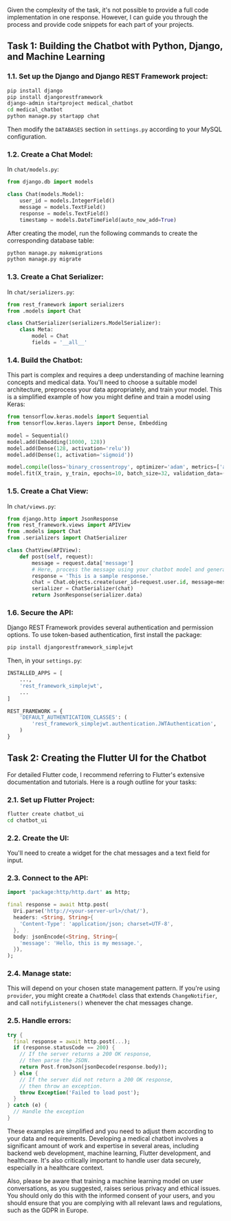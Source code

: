 Given the complexity of the task, it's not possible to provide a full code implementation in one response. However, I can guide you through the process and provide code snippets for each part of your projects.

## Task 1: Building the Chatbot with Python, Django, and Machine Learning

### 1.1. Set up the Django and Django REST Framework project:

```sh
pip install django
pip install djangorestframework
django-admin startproject medical_chatbot
cd medical_chatbot
python manage.py startapp chat
```
Then modify the `DATABASES` section in `settings.py` according to your MySQL configuration.

### 1.2. Create a Chat Model:

In `chat/models.py`:

```python
from django.db import models

class Chat(models.Model):
    user_id = models.IntegerField()
    message = models.TextField()
    response = models.TextField()
    timestamp = models.DateTimeField(auto_now_add=True)
```

After creating the model, run the following commands to create the corresponding database table:

```sh
python manage.py makemigrations
python manage.py migrate
```

### 1.3. Create a Chat Serializer:

In `chat/serializers.py`:

```python
from rest_framework import serializers
from .models import Chat

class ChatSerializer(serializers.ModelSerializer):
    class Meta:
        model = Chat
        fields = '__all__'
```

### 1.4. Build the Chatbot:

This part is complex and requires a deep understanding of machine learning concepts and medical data. You'll need to choose a suitable model architecture, preprocess your data appropriately, and train your model. This is a simplified example of how you might define and train a model using Keras:

```python
from tensorflow.keras.models import Sequential
from tensorflow.keras.layers import Dense, Embedding

model = Sequential()
model.add(Embedding(10000, 128))
model.add(Dense(128, activation='relu'))
model.add(Dense(1, activation='sigmoid'))

model.compile(loss='binary_crossentropy', optimizer='adam', metrics=['accuracy'])
model.fit(X_train, y_train, epochs=10, batch_size=32, validation_data=(X_test, y_test))
```

### 1.5. Create a Chat View:

In `chat/views.py`:

```python
from django.http import JsonResponse
from rest_framework.views import APIView
from .models import Chat
from .serializers import ChatSerializer

class ChatView(APIView):
    def post(self, request):
        message = request.data['message']
        # Here, process the message using your chatbot model and generate a response
        response = 'This is a sample response.'
        chat = Chat.objects.create(user_id=request.user.id, message=message, response=response)
        serializer = ChatSerializer(chat)
        return JsonResponse(serializer.data)
```

### 1.6. Secure the API:

Django REST Framework provides several authentication and permission options. To use token-based authentication, first install the package:

```sh
pip install djangorestframework_simplejwt
```

Then, in your `settings.py`:

```python
INSTALLED_APPS = [
    ...,
    'rest_framework_simplejwt',
    ...
]

REST_FRAMEWORK = {
    'DEFAULT_AUTHENTICATION_CLASSES': (
        'rest_framework_simplejwt.authentication.JWTAuthentication',
    )
}
```

## Task 2: Creating the Flutter UI for the Chatbot

For detailed Flutter code, I recommend referring to Flutter's extensive documentation and tutorials. Here is a rough outline for your tasks:

### 2.1. Set up Flutter Project:

```sh
flutter create chatbot_ui
cd chatbot_ui
```

### 2.2. Create the UI:

You'll need to create a widget for the chat messages and a text field for input.

### 2.3. Connect to the API:

```dart
import 'package:http/http.dart' as http;

final response = await http.post(
  Uri.parse('http://<your-server-url>/chat/'),
  headers: <String, String>{
    'Content-Type': 'application/json; charset=UTF-8',
  },
  body: jsonEncode(<String, String>{
    'message': 'Hello, this is my message.',
  }),
);
```

### 2.4. Manage state:

This will depend on your chosen state management pattern. If you're using `provider`, you might create a `ChatModel` class that extends `ChangeNotifier`, and call `notifyListeners()` whenever the chat messages change.

### 2.5. Handle errors:

```dart
try {
  final response = await http.post(...);
  if (response.statusCode == 200) {
    // If the server returns a 200 OK response,
    // then parse the JSON.
    return Post.fromJson(jsonDecode(response.body));
  } else {
    // If the server did not return a 200 OK response,
    // then throw an exception.
    throw Exception('Failed to load post');
  }
} catch (e) {
  // Handle the exception
}
```

These examples are simplified and you need to adjust them according to your data and requirements. Developing a medical chatbot involves a significant amount of work and expertise in several areas, including backend web development, machine learning, Flutter development, and healthcare. It's also critically important to handle user data securely, especially in a healthcare context.

Also, please be aware that training a machine learning model on user conversations, as you suggested, raises serious privacy and ethical issues. You should only do this with the informed consent of your users, and you should ensure that you are complying with all relevant laws and regulations, such as the GDPR in Europe.